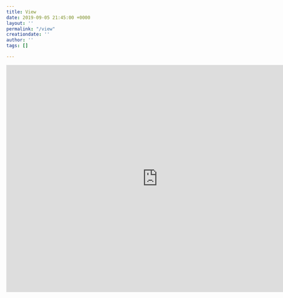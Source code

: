 ```yaml
---
title: View
date: 2019-09-05 21:45:00 +0000
layout: ''
permalink: "/view"
creationdate: ''
author: ''
tags: []

---
```


<iframe width="800" height="600" src="https://www.youtube.com/embed/MY1gp618XmQ" frameborder="0" allow="accelerometer; autoplay; encrypted-media; gyroscope; picture-in-picture" allowfullscreen></iframe>
